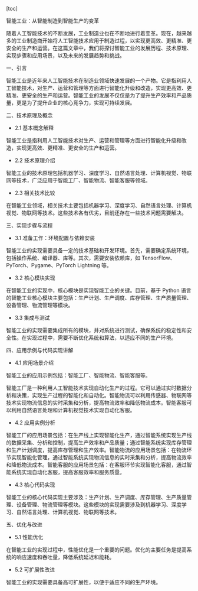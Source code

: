 
[toc]                    
                
                
智能工业：从智能制造到智能生产的变革

随着人工智能技术的不断发展，工业制造业也在不断地进行着变革。现在，越来越多的工业制造商开始将人工智能技术应用于制造过程，以实现更高效、更精准、更安全的生产和运营。在这篇文章中，我们将探讨智能工业的发展历程、技术原理、实现步骤和应用场景，以及未来的发展趋势和挑战。

一、引言

智能工业是近年来人工智能技术在制造业领域快速发展的一个产物。它是指利用人工智能技术，对生产、运营和管理等方面进行智能化升级和改造，实现更高效、更精准、更安全的生产和运营。智能工业的发展不仅仅是为了提升生产效率和产品质量，更是为了提升企业的核心竞争力，实现可持续发展。

二、技术原理及概念

- 2.1 基本概念解释

智能工业是指利用人工智能技术对生产、运营和管理等方面进行智能化升级和改造，实现更高效、更精准、更安全的生产和运营。

- 2.2 技术原理介绍

智能工业的技术原理包括机器学习、深度学习、自然语言处理、计算机视觉、物联网等技术，广泛应用于智能工厂、智能物流、智能客服等领域。

- 2.3 相关技术比较

在智能工业领域，相关技术主要包括机器学习、深度学习、自然语言处理、计算机视觉、物联网等技术。这些技术各有优劣，目前还存在一些技术问题需要解决。

三、实现步骤与流程

- 3.1 准备工作：环境配置与依赖安装

智能工业的实现需要具备一定的技术基础和开发环境。首先，需要确定系统环境，包括操作系统、编译器、库等。其次，需要安装依赖库，如 TensorFlow、PyTorch、Pygame、PyTorch Lightning 等。

- 3.2 核心模块实现

在智能工业的实现中，核心模块是实现智能工业的关键。目前，基于 Python 语言的智能工业核心模块主要包括：生产计划、生产调度、库存管理、生产质量管理、设备管理、物流管理等模块。

- 3.3 集成与测试

智能工业的实现需要集成所有的模块，并对系统进行测试，确保系统的稳定性和安全性。在实现过程中，需要不断优化系统和算法，以适应不同的生产环境。

四、应用示例与代码实现讲解

- 4.1 应用场景介绍

智能工业的应用示例包括：智能工厂、智能物流、智能客服等。

智能工厂是一种利用人工智能技术实现自动化生产的过程。它可以通过实时数据分析和决策，实现生产过程的智能化和自动化。智能物流可以利用传感器、物联网等技术实现物流信息的实时采集和分析，提高物流效率和降低物流成本。智能客服可以利用自然语言处理和计算机视觉技术实现自动化客服。

- 4.2 应用实例分析

智能工厂的应用场景包括：在生产线上实现智能化生产，通过智能系统实现生产线的数据采集、分析和控制，提高生产效率和产品质量；通过智能系统实现库存管理和生产计划调度，提高库存管理和生产效率。智能物流的应用场景包括：在物流环节实现智能化管理，通过智能系统实现物流信息的实时采集和分析，提高物流效率和降低物流成本。智能客服的应用场景包括：在客服环节实现智能化客服，通过智能系统实现自动化客服，提高客服效率和服务质量。

- 4.3 核心代码实现

智能工业的核心代码实现主要涉及：生产计划、生产调度、库存管理、生产质量管理、设备管理、物流管理等模块。这些模块的实现需要涉及到机器学习、深度学习、自然语言处理、计算机视觉、物联网等技术。

五、优化与改进

- 5.1 性能优化

在智能工业的实现过程中，性能优化是一个重要的问题。优化的主要任务是提高系统的响应速度和吞吐量，降低系统延迟和能耗。

- 5.2 可扩展性改进

智能工业的实现需要具备高可扩展性，以便于适应不同的生产环境。

